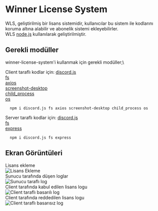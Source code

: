 
# Winner License System
WLS, geliştirilmiş bir lisans sistemidir, kullanıcılar bu sistem ile kodlarını koruma altına alabilir ve abonelik sistemi ekleyebilirler.\
WLS [node.js](https://nodejs.org/tr) kullanılarak geliştirilmiştir.
## Gerekli modüller

winner-license-system'i kullanmak için gerekli modüller;\

Client taraflı kodlar için:
[discord.js](https://discord.js.org/)\
[fs](https://www.npmjs.com/package/fs)\
[axios](https://www.npmjs.com/package/axios)\
[screenshot-desktop](https://www.npmjs.com/package/screenshot-desktop)\
[child_process](https://www.npmjs.com/package/child_process)\
[os](https://www.npmjs.com/package/os)

```http
  npm i discord.js fs axios screenshot-desktop child_process os
```

Server taraflı kodlar için:
[discord.js](https://discord.js.org/)\
[fs](https://www.npmjs.com/package/fs)\
[express](https://www.npmjs.com/package/express)

```http
  npm i discord.js fs express
```


## Ekran Görüntüleri
Lisans ekleme\
![Lisans Ekleme](https://media.discordapp.net/attachments/1101644684415225906/1113913917643694221/image.png?width=278&height=102)\
Sunucu tarafında düşen loglar\
![Sunucu taraflı log](https://media.discordapp.net/attachments/1101644684415225906/1113914047855874128/image.png?width=554&height=78)\
Client tarafında kabul edilen lisans logu\
![Client taraflı basarılı log](https://media.discordapp.net/attachments/1101644684415225906/1113914211471474779/image.png?width=439&height=498)\
Client tarafında reddedilen lisans logu\
![Client taraflı basarısız log](https://cdn.discordapp.com/attachments/1101644684415225906/1113914510122700984/image.png)



  
